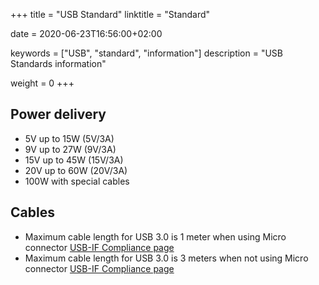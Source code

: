 +++
title = "USB Standard"
linktitle = "Standard"

date = 2020-06-23T16:56:00+02:00

keywords = ["USB", "standard", "information"]
description = "USB Standards information"

weight = 0
+++

## Power delivery

- 5V up to 15W (5V/3A)
- 9V up to 27W (9V/3A)
- 15V up to 45W (15V/3A)
- 20V up to 60W (20V/3A)
- 100W with special cables

## Cables

- Maximum cable length for USB 3.0 is 1 meter when using Micro connector [USB-IF Compliance page](http://compliance.usb.org/index.asp?UpdateFile=Cables%20and%20Connectors&Format=Standard#89 "USB-IF Compliance page")
- Maximum cable length for USB 3.0 is 3 meters when not using Micro connector [USB-IF Compliance page](http://compliance.usb.org/index.asp?UpdateFile=Cables%20and%20Connectors&Format=Standard#89 "USB-IF Compliance page")
